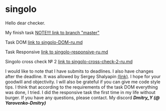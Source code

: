 # singolo

Hello dear checker.

My finish task [NOTE!!! link to branch "master"](https://yarovenko-dmitry.github.io/singolo/)

Task DOM [link to singolo-DOM-ru.md](https://github.com/rolling-scopes-school/tasks/blob/master/tasks/markups/level-2/singolo/singolo-DOM-ru.md)

Task Responsive [link to singolo-responsive-ru.md](https://github.com/rolling-scopes-school/tasks/blob/master/tasks/markups/level-2/singolo/singolo-responsive-ru.md)

Singolo cross check № 2 [link to singolo-cross-check-2-ru.md](https://github.com/rolling-scopes-school/tasks/blob/master/tasks/markups/level-2/singolo/singolo-responsive-ru.md)


I would like to note that I have submits to deadlines.
I also have changes after the deadline. It was allowed by Sergey Shalyapin [(link)](https://www.youtube.com/watch?v=0M9Rz-wXYas&feature=youtu.be&t=5640).
I hope for your goodwill and objectivity.
I will also be grateful if you can give me code style tips.
I think that according to the requirements of the task DOM everything was done, I tried. I did the responsive task  the first time in my life without burger.
If you have any questions, please contact.
My discord 
***Dmitry_Y (@ Yarovenko-Dmitry)***
